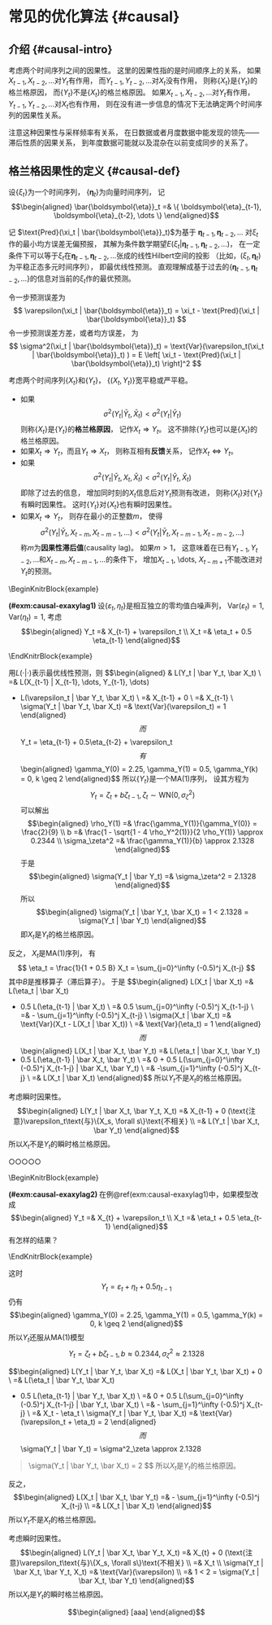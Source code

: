 # 常见的优化算法 {#causal}



## 介绍 {#causal-intro}

考虑两个时间序列之间的因果性。
这里的因果性指的是时间顺序上的关系，
如果$X_{t-1}, X_{t-2}, \dots$对$Y_t$有作用，
而$Y_{t-1}, Y_{t-2}, \dots$对$X_t$没有作用，
则称$\{X_t \}$是$\{ Y_t \}$的格兰格原因，
而$\{ Y_t \}$不是$\{ X_t \}$的格兰格原因。
如果$X_{t-1}, X_{t-2}, \dots$对$Y_t$有作用，
$Y_{t-1}, Y_{t-2}, \dots$对$X_t$也有作用，
则在没有进一步信息的情况下无法确定两个时间序列的因果性关系。

注意这种因果性与采样频率有关系，
在日数据或者月度数据中能发现的领先——滞后性质的因果关系，
到年度数据可能就以及混杂在以前变成同步的关系了。


## 格兰格因果性的定义 {#causal-def}

设$\{ \xi_t \}$为一个时间序列，
$\{ \boldsymbol{\eta}_t \}$为向量时间序列，
记
$$\begin{aligned}
\bar{\boldsymbol{\eta}}_t =& \{ \boldsymbol{\eta}_{t-1}, \boldsymbol{\eta}_{t-2}, \dots \} 
\end{aligned}$$

记
$\text{Pred}(\xi_t | \bar{\boldsymbol{\eta}}_t)$为基于
$\boldsymbol{\eta}_{t-1}, \boldsymbol{\eta}_{t-2}, \dots$
对$\xi_t$作的最小均方误差无偏预报，
其解为条件数学期望$E(\xi_t | \boldsymbol{\eta}_{t-1}, \boldsymbol{\eta}_{t-2}, \dots)$，
在一定条件下可以等于$\xi_t$在$\boldsymbol{\eta}_{t-1}, \boldsymbol{\eta}_{t-2}, \dots$张成的线性Hilbert空间的投影
（比如，$(\xi_t, \boldsymbol{\eta}_t)$为平稳正态多元时间序列），
即最优线性预测。
直观理解成基于过去的$\{\boldsymbol{\eta}_{t-1}, \boldsymbol{\eta}_{t-2}, \dots \}$的信息对当前的$\xi_t$作的最优预测。

令一步预测误差为
$$
  \varepsilon(\xi_t | \bar{\boldsymbol{\eta}}_t) 
  = \xi_t - \text{Pred}(\xi_t | \bar{\boldsymbol{\eta}}_t)
$$
令一步预测误差方差，或者均方误差，
为
$$
  \sigma^2(\xi_t | \bar{\boldsymbol{\eta}}_t)  
  = \text{Var}(\varepsilon_t(\xi_t | \bar{\boldsymbol{\eta}}_t) )
  = E \left[ \xi_t - \text{Pred}(\xi_t | \bar{\boldsymbol{\eta}}_t) \right]^2
$$


考虑两个时间序列$\{ X_t \}$和$\{ Y_t \}$，
$\{(X_t, Y_t) \}$宽平稳或严平稳。

* 如果
$$
\sigma^2(Y_t | \bar Y_t, \bar X_t) < \sigma^2(Y_t | \bar Y_t)
$$
则称$\{ X_t \}$是$\{ Y_t \}$的**格兰格原因**，
记作$X_t \Rightarrow Y_t$。
这不排除$\{ Y_t \}$也可以是$\{ X_t \}$的格兰格原因。
* 如果$X_t \Rightarrow Y_t$，而且$Y_t \Rightarrow X_t$，
则称互相有**反馈**关系，
记作$X_t \Leftrightarrow Y_t$。
* 如果
$$
\sigma^2(Y_t | \bar Y_t, X_t, \bar X_t) < \sigma^2(Y_t | \bar Y_t, \bar X_t)
$$
即除了过去的信息，
增加同时刻的$X_t$信息后对$Y_t$预测有改进，
则称$\{X_t \}$对$\{Y_t \}$有瞬时因果性。
这时$\{Y_t \}$对$\{X_t \}$也有瞬时因果性。
* 如果$X_t \Rightarrow Y_t$，
则存在最小的正整数$m$，
使得
$$
\sigma^2(Y_t | \bar Y_t, X_{t-m}, X_{t-m-1}, \dots) 
< \sigma^2(Y_t | \bar Y_t, X_{t-m-1}, X_{t-m-2}, \dots) 
$$
称$m$为**因果性滞后值**(causality lag)。
如果$m>1$，
这意味着在已有$Y_{t-1}, Y_{t-2}, \dots$和$X_{t-m}, X_{t-m-1}, \dots$的条件下，
增加$X_{t-1}$, \dots, $X_{t-m+1}$不能改进对$Y_t$的预测。

\BeginKnitrBlock{example}<div class="example"><span class="example" id="exm:causal-exaxylag1"><strong>(\#exm:causal-exaxylag1) </strong></span>设$\{ \varepsilon_t, \eta_t \}$是相互独立的零均值白噪声列，
$\text{Var}(\varepsilon_t)=1$,
$\text{Var}(\eta_t)=1$,
考虑
$$\begin{aligned}
Y_t =& X_{t-1} + \varepsilon_t \\
X_t =& \eta_t + 0.5 \eta_{t-1}
\end{aligned}$$
</div>\EndKnitrBlock{example}

用$L(\cdot|\cdot)$表示最优线性预测，则
$$\begin{aligned}
& L(Y_t | \bar Y_t, \bar X_t) \\
=& L(X_{t-1} | X_{t-1}, \dots, Y_{t-1}, \dots)
+ L(\varepsilon_t | \bar Y_t, \bar X_t) \\
=& X_{t-1} + 0 \\
=& X_{t-1} \\
\sigma(Y_t | \bar Y_t, \bar X_t) =&
\text{Var}(\varepsilon_t) = 1
\end{aligned}$$
而
$$
Y_t = \eta_{t-1} + 0.5\eta_{t-2} + \varepsilon_t
$$
有
$$\begin{aligned}
\gamma_Y(0) = 2.25,
\gamma_Y(1) = 0.5,
\gamma_Y(k) = 0, k \geq 2
\end{aligned}$$
所以$\{Y_t \}$是一个MA(1)序列，
设其方程为
$$
Y_t = \zeta_t + b \zeta_{t-1}, 
\zeta_t \sim \text{WN}(0, \sigma_\zeta^2)
$$
可以解出
$$\begin{aligned}
\rho_Y(1) =& \frac{\gamma_Y(1)}{\gamma_Y(0)} = \frac{2}{9} \\
b =& \frac{1 - \sqrt{1 - 4 \rho_Y^2(1)}}{2 \rho_Y(1)}
\approx 0.2344 \\
\sigma_\zeta^2 =& \frac{\gamma_Y(1)}{b} \approx 2.1328
\end{aligned}$$
于是
$$\begin{aligned}
\sigma(Y_t | \bar Y_t)
=& \sigma_\zeta^2 = 2.1328
\end{aligned}$$
所以
$$\begin{aligned}
\sigma(Y_t | \bar Y_t, \bar X_t) = 1
< 2.1328 = \sigma(Y_t | \bar Y_t)
\end{aligned}$$
即$X_t$是$Y_t$的格兰格原因。

反之，
$X_t$是MA(1)序列，
有
$$
\eta_t = \frac{1}{1 + 0.5 B} X_t
= \sum_{j=0}^\infty (-0.5)^j X_{t-j}
$$
其中$B$是推移算子（滞后算子）。
于是
$$\begin{aligned}
L(X_t | \bar X_t)
=& L(\eta_t | \bar X_t)
+ 0.5 L(\eta_{t-1} | \bar X_t) \\
=& 0.5 \sum_{j=0}^\infty (-0.5)^j X_{t-1-j} \\
=& - \sum_{j=1}^\infty (-0.5)^j X_{t-j} \\
\sigma(X_t | \bar X_t)
=& \text{Var}(X_t - L(X_t | \bar X_t)) \\
=& \text{Var}(\eta_t) = 1
\end{aligned}$$
而
$$\begin{aligned}
L(X_t | \bar X_t, \bar Y_t) 
=& L(\eta_t | \bar X_t, \bar Y_t)
+ 0.5 L(\eta_{t-1} | \bar X_t, \bar Y_t) \\
=& 0 +
0.5 L(\sum_{j=0}^\infty (-0.5)^j X_{t-1-j} | \bar X_t, \bar Y_t) \\
=& -\sum_{j=1}^\infty (-0.5)^j X_{t-j} \\
=& L(X_t | \bar X_t)
\end{aligned}$$
所以$Y_t$不是$X_t$的格兰格原因。

考虑瞬时因果性。
$$\begin{aligned}
L(Y_t | \bar X_t, \bar Y_t, X_t)
=& X_{t-1} + 0 (\text{注意}\varepsilon_t\text{与}\{X_s, \forall s\}\text{不相关} \\
=& L(Y_t | \bar X_t, \bar Y_t)
\end{aligned}$$
所以$X_t$不是$Y_t$的瞬时格兰格原因。

○○○○○


\BeginKnitrBlock{example}<div class="example"><span class="example" id="exm:causal-exaxylag2"><strong>(\#exm:causal-exaxylag2) </strong></span>在例\@ref(exm:causal-exaxylag1)中，如果模型改成
$$\begin{aligned}
Y_t =& X_{t} + \varepsilon_t \\
X_t =& \eta_t + 0.5 \eta_{t-1}
\end{aligned}$$
有怎样的结果？
</div>\EndKnitrBlock{example}

这时
$$
Y_t = \varepsilon_t + \eta_t + 0.5 \eta_{t-1}
$$
仍有
$$\begin{aligned}
\gamma_Y(0) = 2.25,
\gamma_Y(1) = 0.5,
\gamma_Y(k) = 0, k \geq 2
\end{aligned}$$
所以$Y_t$还服从MA(1)模型
$$
Y_t = \zeta_t + b \zeta_{t-1},
b \approx 0.2344,
\sigma^2_\zeta \approx 2.1328
$$

$$\begin{aligned}
L(Y_t | \bar Y_t, \bar X_t)
=& L(X_t | \bar Y_t, \bar X_t) + 0 \\
=& L(\eta_t | \bar Y_t, \bar X_t)
+ 0.5 L(\eta_{t-1} | \bar Y_t, \bar X_t) \\
=& 0 + 0.5 L(\sum_{j=0}^\infty (-0.5)^j X_{t-1-j} | \bar Y_t, \bar X_t) \\
=& - \sum_{j=1}^\infty (-0.5)^j X_{t-j} \\
=& X_t - \eta_t \\
\sigma(Y_t | \bar Y_t, \bar X_t) 
=& \text{Var}(\varepsilon_t + \eta_t) = 2
\end{aligned}$$
而
$$
\sigma(Y_t | \bar Y_t)
= \sigma^2_\zeta \approx 2.1328
> \sigma(Y_t | \bar Y_t, \bar X_t) = 2
$$
所以$X_t$是$Y_t$的格兰格原因。

反之，
$$\begin{aligned}
L(X_t | \bar X_t, \bar Y_t)
=& - \sum_{j=1}^\infty (-0.5)^j X_{t-j} \\
=& L(X_t | \bar X_t)
\end{aligned}$$
所以$Y_t$不是$X_t$的格兰格原因。

考虑瞬时因果性。
$$\begin{aligned}
L(Y_t | \bar X_t, \bar Y_t, X_t)
=& X_{t} + 0 (\text{注意}\varepsilon_t\text{与}\{X_s, \forall s\}\text{不相关} \\
=& X_t \\
\sigma(Y_t | \bar X_t, \bar Y_t, X_t)
=& \text{Var}(\varepsilon) \\
=& 1 < 2 = \sigma(Y_t | \bar X_t, \bar Y_t)
\end{aligned}$$
所以$X_t$是$Y_t$的瞬时格兰格原因。







$$\begin{aligned}
[aaa]
\end{aligned}$$
